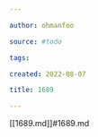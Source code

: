 ```yaml
---

author: ohmanfoo

source: #todo

tags: 

created: 2022-08-07

title: 1689

---
```

[[1689.md]]#1689.md